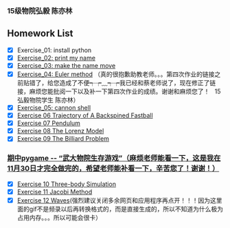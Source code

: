 ### 15级物院弘毅 陈亦林
## Homework List
- [x] Exercise_01: install python
- [x] [Exercise_02: print my name](https://github.com/chenyilin123/computational_physics_N2015301020152/tree/master/Exercise%2002%20print%20my%20name)
- [x] [Exercise_03: make the name move](https://github.com/chenyilin123/computational_physics_N2015301020152/tree/master/Exercise%2003%20make%20the%20name%20move)
- [x] [Exercise_04: Euler method](https://www.zybuluo.com/2015301020152/note/902953)
（真的很抱歉助教老师。。。第四次作业的链接之前贴错了，给您造成了不便┭┮﹏┭┮我已经和蔡老师说了，现在修正了链接，麻烦您能批阅一下以及补一下第四次作业的成绩。谢谢和麻烦您了！    15弘毅物院学生 陈亦林）
- [x] [Exercise_05: cannon shell](https://www.zybuluo.com/2015301020152/note/914459)
- [x] [Exercise 06 Trajectory of A Backspined Fastball](https://www.zybuluo.com/2015301020152/note/922362)
- [x] [Exercise 07 Pendulum](https://www.zybuluo.com/2015301020152/note/930853)
- [x] [Exercise 08 The Lorenz Model](https://www.zybuluo.com/2015301020152/note/939335)
- [x] [Exercise 09 The Billiard Problem](https://www.zybuluo.com/2015301020152/note/947298)
### [期中pygame -- “武大物院生存游戏”（麻烦老师能看一下，这是我在11月30日才完全做完的，希望老师能补看一下，辛苦您了！谢谢！）](https://www.zybuluo.com/2015301020152/note/970179)
- [x] [Exercise 10 Three-body Simulation](https://www.zybuluo.com/2015301020152/note/971506)
- [x] [Exercise 11 Jacobi Method](https://www.zybuluo.com/2015301020152/note/979749)
- [x] [Exercise 12 Waves](https://www.zybuluo.com/2015301020152/note/988052)(强烈建议关闭多余网页和应用程序再点开！！！因为这里面的gif不是频录以后再转换格式的，而是直接生成的，所以不知道为什么极为占用内存。。。所以可能会很卡）
